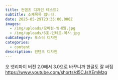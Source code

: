 ```yaml
---
title: 컨텐츠 디자인 테스트2
subtitle: 소제목목 입니다.
date: 2025-05-29T23:35:00.000Z
images:
  - /img/uploads/모베컴-썸네일.jpg
  - /img/uploads/6조-인테르-복사.jpg
subCategory: 포스터 디자인
categories:
  - content
description: 컨텐츠 디자인
---
```

오 넷리파이 버전 2.0에서 3.0으로 바꾸니까 한글도 잘 써짐
https://www.youtube.com/shorts/d5CJsXEmMzg